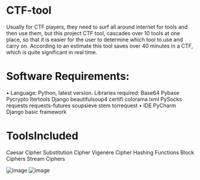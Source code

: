 # CTF-tool
Usually for CTF players, they need to surf all around internet for tools and then use them, but this project CTF tool,  cascades over 10 tools at one place, so that it is easier for the user to determine  which tool to use and carry on. According to an estimate this tool saves over 40 minutes in a CTF, which is quite significant in real time.

# Software Requirements:
• Language:
Python, latest version.
Libraries required:
Base64
Pybase
Pycrypto
Itertools
Django
beautifulsoup4
certifi
colorama
lxml
PySocks
requests
requests-futures
soupsieve
stem 
torrequest
• IDE
PyCharm
 Django basic framework

# ToolsIncluded
Caesar Cipher 
Substitution Cipher 
Vigenère Cipher 
Hashing Functions Block Ciphers 
Stream Ciphers

![image](https://user-images.githubusercontent.com/82086586/148938470-c0fe139c-e452-4156-bd2a-a4d03194ad61.png)
![image](https://user-images.githubusercontent.com/82086586/148938501-303bf208-28d5-4fae-8420-d02e0d05c2de.png)

